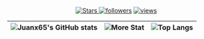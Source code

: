 
<p align="center">
  <a href="https://github.com/Juanx65?tab=repositories&sort=stargazers">
    <img alt="Stars" src="https://custom-icon-badges.demolab.com/github/stars/Juanx65?color=55960c&style=flat-round&labelColor=488207&logo=star"/>
  <a href="https://github.com/Juanx65?tab=followers">
    <img alt="followers" title="Follow me on Github" src="https://custom-icon-badges.demolab.com/github/followers/Juanx65?color=236ad3&labelColor=1155ba&style=flat-round&logo=person-add&label=Follow&logoColor=white"/></a>
  <a href="https://github.com/Juanx65/Simple-View-Counter">
    <img alt="views" title="GitHub profile views" src="https://komarev.com/ghpvc/?username=Juanx65&label=Profile%20views&color=0e75b6&labelColor=0e75b6&style=flat"/></a>
</p>

| ![Juanx65's GitHub stats](https://github-readme-stats.vercel.app/api?username=Juanx65&count_private=true&show_icons=true&theme=transparent&hide_border=true) | ![More Stat](https://github-readme-streak-stats.herokuapp.com/?user=Juanx65&theme=transparent&border=61dafb&hide_border=true) | ![Top Langs](https://github-readme-stats.vercel.app/api/top-langs/?username=Juanx65&layout=compact&theme=transparent&hide_border=true)
|-----------------------|----------------------|----------------------|
